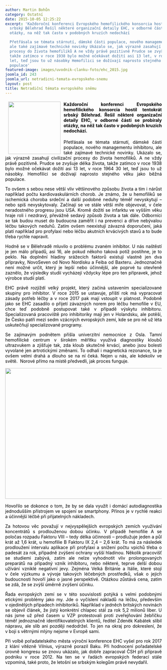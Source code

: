 ```yaml
---
author: Martin Bohůn
category: Ostatní
date: 2015-10-05 12:25:22
excerpt: 'Každoroční konferenci Evropského hemofilického konsorcia hostil tentokrát
  srbský Bělehrad Řešil některé organizační detaily EHC, v odborné části se probíraly
  otázky, na něž tak často v podobných kruzích nedochází

  Přetřásala se témata stárnutí, dámské části populace, nového managementu inhibitoru,
  ale také zajímavé technické novinky Ukázalo se, jak výrazně zasahují civilizační
  procesy do života hemofiliků A ne vždy právě pozitivně Prudce se zvyšuje délka života,
  takže zatímco v roce 1938 bylo možné očekávat dožití asi 13 let, v roce 1964 30
  let, teď jsou to už násobky Hemofilici se dožívají naprosto stejného věku jako běžná
  populace'
featured-image: images/uvodnik-clanku-foto/ehc_2015.jpg
joomla_id: 243
joomla_url: netradicni-temata-evropskeho-snemu
layout: post
title: Netradiční témata evropského sněmu
---
```


<h4 style="text-align: justify;">
 <span style="font-size: 1em;">
  <img border="0" src="{{ site.baseurl }}/images/uvodnik-clanku-foto/ehc_2015.jpg" style="float: left; margin-left: 10px; margin-right: 10px;" width="168"/>
  <span style="color: #000000;">
   Každoroční konferenci Evropského hemofilického konsorcia hostil tentokrát srbský Bělehrad. Řešil některé organizační detaily EHC, v odborné části se probíraly otázky, na něž tak často v podobných kruzích nedochází.
  </span>
 </span>
</h4>
<p style="text-align: justify;">
 <span style="color: #000000;">
  Přetřásala se témata stárnutí, dámské části populace, nového managementu inhibitoru, ale také zajímavé technické novinky. Ukázalo se, jak výrazně zasahují civilizační procesy do života hemofiliků. A ne vždy právě pozitivně. Prudce se zvyšuje délka života, takže zatímco v roce 1938 bylo možné očekávat dožití asi 13 let, v roce 1964 30 let, teď jsou to už násobky. Hemofilici se dožívají naprosto stejného věku jako běžná populace.
 </span>
</p>
<p style="text-align: justify;">
 <span style="color: #000000;">
  To ovšem s sebou nese větší vliv většinového způsobu života a tím i nárůst například počtu kardiovaskulárních chorob. Je známo, že u hemofiliků se ischemická choroba srdeční a další podobné neduhy téměř nevyskytují – nebo spíš nevyskytovaly. Začínají se ve stále větší míře objevovat, v čele neradostného progresu jsou USA. Kromě dožití se infarktu ve vyšším věku hraje roli i nezdravý, převážně sedavý způsob života a tak dále. Odborníci se tak budou muset do budoucna zaměřit i na prevenci a dříve nebývalou léčbu takových neduhů. Zatím ovšem neexistují závazná doporučení, jaká platí například pro profylaxi nebo léčbu akutních krvácivých stavů a to bude třeba rychle napravit.
 </span>
</p>
<p style="text-align: justify;">
 <span style="color: #000000;">
  Hodně se v Bělehradě mluvilo o problému zvaném inhibitor. U nás naštěstí je jen málo případů, asi 16, ale pokud někoho taková potíž postihne, je to peklo. Na doplnění hladiny srážecích faktorů existují vlastně jen dva přípravky, NovoSeven od Novo Nordisku a Feiba od Baxteru. Jednoznačně není možné určit, který je lepší nebo účinnější, ale poprvé tu otevřeně zaznělo, že výsledky studií vycházejí vždycky lépe pro ten přípravek, jehož výrobce studii platí.
 </span>
</p>
<p style="text-align: justify;">
 <span style="color: #000000;">
  EHC právě rozjíždí velký projekt, který začíná ustavením specializované skupiny pro inhibitor. V roce 2015 se ustavuje, příští rok má vypracovat zásady potřeb léčby a v roce 2017 pak mají vstoupit v platnost. Podobně jako se EHC zasadilo o přijetí závazných norem pro léčbu hemofilie v EU, chce teď podobně postupovat také v případě výskytu inhibitoru. Specializovaná pracoviště pro inhibitoriky mají jen v Holandsku, ale potěší, že Česko patří mezi sedm vzácných evropských zemí, kde se pro ně už léta uskutečňují specializované programy.
 </span>
</p>
<p style="text-align: justify;">
 <span style="color: #000000;">
  Se zajímavým podnětem přišla univerzitní nemocnice z Osla. Tamní hemofilické centrum v širokém měřítku využívá diagnostiky kloubů ultrazvukem a zjišťuje tak, zda kloub skutečně krvácí, anebo jsou bolesti vyvolané jen artrotickými změnami. To odhalí i magnetická rezonance, ta je ovšem velmi drahá a dlouho se na ní čeká. Nejen u nás, ale kdekoliv ve světě.  Norové přímo na místě předvedli, jak proces funguje.
 </span>
</p>
<p>
 <img alt="" border="0" height="419" src="{{ site.baseurl }}/images/uvodnik-clanku-foto/ehc - ukzka ultrazvuku.jpg" style="display: block; margin-left: auto; margin-right: auto;" width="745"/>
</p>
<p style="text-align: justify;">
 <span style="color: #000000;">
  Hovořilo se dokonce o tom, že by se dala využít i domácí autodiagnostika jednodušším přístrojem ve spojení se smartphony. Přínos je v rychlé reakci a účinnější léčbě při přijatelných nákladech.
 </span>
</p>
<p style="text-align: justify;">
 <span style="color: #000000;">
  Za hotovou věc považují v nejvyspělejších evropských zemích využívání koncentrátů s prodlouženou dobou účinku. V případě hemofilie A se poločas rozpadu Faktoru VIII – tedy délka účinnosti – prodlužuje jeden a půl krát až 1,6 krát, u hemofilie B Faktoru IX 2,4 – 2,6 krát. To má za následek prodloužení intervalu aplikace při profylaxi a snížení počtu vpichů třeba o padesát za rok, případně zvýšení ochrany vyšší hladinou. Několik pracovišť se studiemi zabývá, zatím ale nelze vyhodnotit vliv prolongovaných preparátů na případný vznik inhibitoru, nebo některé, teprve delší dobou užívání vzniklé negativní jevy. Zejména Velká Británie a Itálie, které stojí v čele výzkumu a vývoje takových léčebných prostředků, však o jejich budoucnosti hovoří jako o jasné perspektivě. Otázkou zůstává cena, zatím se zdá, že se zvýší úměrně zvýšení účinku.
 </span>
</p>
<p style="text-align: justify;">
 <span style="color: #000000;">
  Řada evropských zemí se v této souvislosti potýká s velmi podobnými etickými problémy jako my. Jde o vyčíslení nákladů na léčbu, především v ojedinělých případech inhibitoriků. Například v jedněch britských novinách se objevil článek, že jistý konkrétní chlapec stál za rok 5,2 milionů liber. U nás jsme už před časem u VZP protestovali proti zveřejňování žebříčku téměř jednoznačně identifikovatelných klientů, ředitel Zdeněk Kabátek slíbil nápravu, ale slib ani později nedodržel. To jen na okraj pro dokreslení, že v boji s větrnými mlýny nejsme v Evropě sami.
 </span>
</p>
<p style="text-align: justify;">
 <span style="color: #000000;">
  Při volbě pořadatelského města výroční konference EHC vyšel pro rok 2017 z klání vítězně Vilnius, výrazně porazil Baku. Při hodnocení pořadatelské úrovně kongresu se znovu ukázalo, jak dobře zapracoval ČSH při přípravě podniku v roce 2012. Na ten se v řadách evropských federací stále vzpomíná, také proto, že letošní se srbským kolegům právě nevydařil.
 </span>
</p>